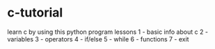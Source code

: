 # c-tutorial
learn c by using this python program
lessons
1 - basic info about c
2 - variables
3 - operators
4 - if/else
5 - while
6 - functions
7 - exit
